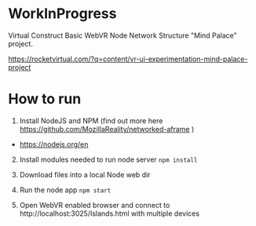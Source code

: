 # WorkInProgress
Virtual Construct Basic WebVR Node Network Structure "Mind Palace" project.

https://rocketvirtual.com/?q=content/vr-ui-experimentation-mind-palace-project

# How to run
1. Install NodeJS and NPM (find out more here https://github.com/MozillaReality/networked-aframe )
* https://nodejs.org/en

2. Install modules needed to run node server
   `npm install`

3. Download files into a local Node web dir 

4. Run the node app
   `npm start`

5. Open WebVR enabled browser and connect to http://localhost:3025/Islands.html with multiple devices
